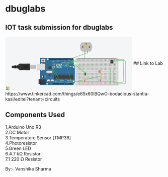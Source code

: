 # dbuglabs
## IOT task submission for dbuglabs
<img src="https://github.com/vanshika1708/dbuglabs/blob/main/Circuit.jpg" height=40% width=80% align="center">
## Link to Lab
https://www.tinkercad.com/things/e65x60lBQwO-bodacious-stantia-kasi/editel?tenant=circuits

## Components Used
1.Arduino Uno R3  <br>
2.DC Motor  <br>
3.Temperature Sensor [TMP36]  <br>
4.Photoresistor  <br>
5.Green LED  <br>
6.4.7 kΩ Resistor  <br>
7.1	220 Ω Resistor

By:- Vanshika Sharma

